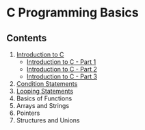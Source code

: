 # C Programming Basics

## Contents

1. [Introduction to C](<Introduction to C>)
   - [Introduction to C - Part 1](<Introduction to C/Intro_to_C(1).md>)
   - [Introduction to C - Part 2](<Introduction to C/Intro_to_C(2).md>)
   - [Introduction to C - Part 3](<Introduction to C/Intro_to_C(3).md>)
2. [Condition Statements](<Condition Statements/condition_statements.md>)
3. [Looping Statements](<Looping Statements/loops.md>)
4. Basics of Functions
5. Arrays and Strings
6. Pointers
7. Structures and Unions
